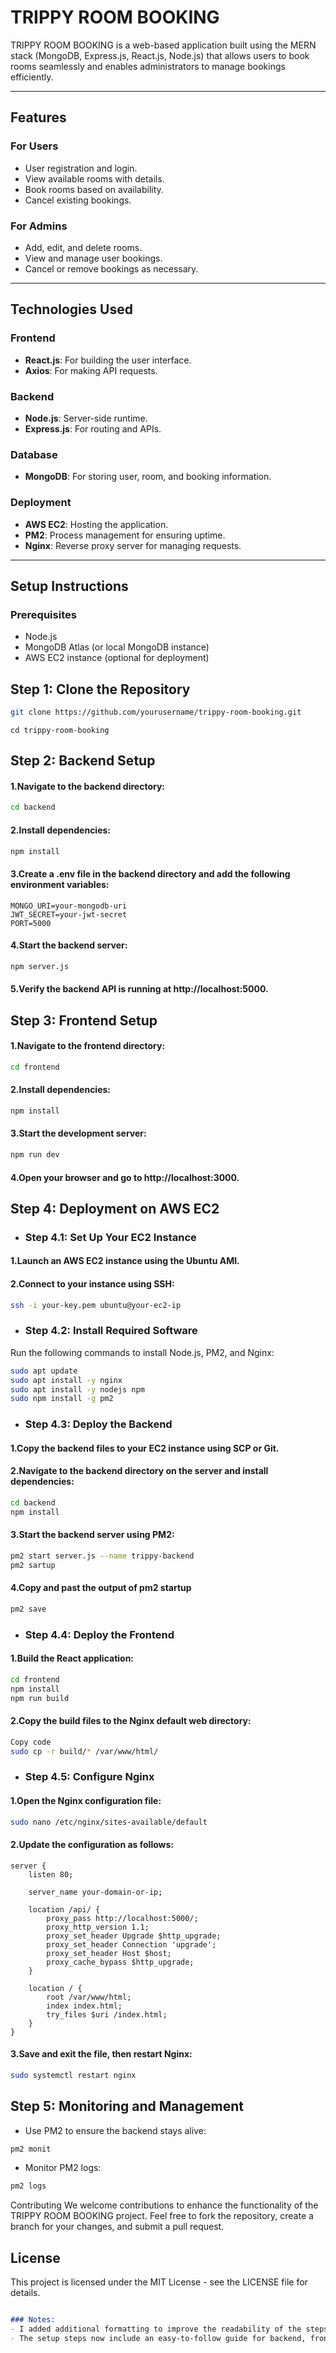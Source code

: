 # **TRIPPY ROOM BOOKING**

TRIPPY ROOM BOOKING is a web-based application built using the MERN stack (MongoDB, Express.js, React.js, Node.js) that allows users to book rooms seamlessly and enables administrators to manage bookings efficiently.

---

## **Features**

### **For Users**
- User registration and login.
- View available rooms with details.
- Book rooms based on availability.
- Cancel existing bookings.

### **For Admins**
- Add, edit, and delete rooms.
- View and manage user bookings.
- Cancel or remove bookings as necessary.

---

## **Technologies Used**

### **Frontend**
- **React.js**: For building the user interface.
- **Axios**: For making API requests.

### **Backend**
- **Node.js**: Server-side runtime.
- **Express.js**: For routing and APIs.

### **Database**
- **MongoDB**: For storing user, room, and booking information.

### **Deployment**
- **AWS EC2**: Hosting the application.
- **PM2**: Process management for ensuring uptime.
- **Nginx**: Reverse proxy server for managing requests.

---

## **Setup Instructions**

### **Prerequisites**
- Node.js
- MongoDB Atlas (or local MongoDB instance)
- AWS EC2 instance (optional for deployment)

## Step 1: Clone the Repository
```bash
git clone https://github.com/yourusername/trippy-room-booking.git
```
```
cd trippy-room-booking
```
## Step 2: Backend Setup
#### 1.Navigate to the backend directory:
```bash
cd backend
```
#### 2.Install dependencies:
```bash
npm install
```
#### 3.Create a .env file in the backend directory and add the following environment variables:
```.env
MONGO_URI=your-mongodb-uri
JWT_SECRET=your-jwt-secret
PORT=5000
```
#### 4.Start the backend server:
```bash
npm server.js
```
#### 5.Verify the backend API is running at http://localhost:5000.

## Step 3: Frontend Setup
#### 1.Navigate to the frontend directory:
```bash
cd frontend
```
#### 2.Install dependencies:
```bash
npm install
```
#### 3.Start the development server:
```bash
npm run dev
```
#### 4.Open your browser and go to http://localhost:3000.

## Step 4: Deployment on AWS EC2
- ### Step 4.1: Set Up Your EC2 Instance
#### 1.Launch an AWS EC2 instance using the Ubuntu AMI.
#### 2.Connect to your instance using SSH:
```bash
ssh -i your-key.pem ubuntu@your-ec2-ip
```
- ### Step 4.2: Install Required Software
Run the following commands to install Node.js, PM2, and Nginx:
```bash
sudo apt update
sudo apt install -y nginx
sudo apt install -y nodejs npm
sudo npm install -g pm2
```
- ### Step 4.3: Deploy the Backend
#### 1.Copy the backend files to your EC2 instance using SCP or Git.
#### 2.Navigate to the backend directory on the server and install dependencies:
```bash
cd backend
npm install
```
#### 3.Start the backend server using PM2:
```bash
pm2 start server.js --name trippy-backend
pm2 sartup
```
#### 4.Copy and past the output of pm2 startup
```bash
pm2 save
```
- ### Step 4.4: Deploy the Frontend
#### 1.Build the React application:
```bash
cd frontend
npm install
npm run build
```
####  2.Copy the build files to the Nginx default web directory:
```bash
Copy code
sudo cp -r build/* /var/www/html/
```
- ### Step 4.5: Configure Nginx
####  1.Open the Nginx configuration file:
```bash
sudo nano /etc/nginx/sites-available/default
```
#### 2.Update the configuration as follows:
```nginx
server {
    listen 80;

    server_name your-domain-or-ip;

    location /api/ {
        proxy_pass http://localhost:5000/;
        proxy_http_version 1.1;
        proxy_set_header Upgrade $http_upgrade;
        proxy_set_header Connection 'upgrade';
        proxy_set_header Host $host;
        proxy_cache_bypass $http_upgrade;
    }

    location / {
        root /var/www/html;
        index index.html;
        try_files $uri /index.html;
    }
}
```
#### 3.Save and exit the file, then restart Nginx:
```bash
sudo systemctl restart nginx
```
## Step 5: Monitoring and Management
- Use PM2 to ensure the backend stays alive:
```bash
pm2 monit
```
- Monitor PM2 logs:
```bash
pm2 logs
```
Contributing
We welcome contributions to enhance the functionality of the TRIPPY ROOM BOOKING project. Feel free to fork the repository, create a branch for your changes, and submit a pull request.
## License
This project is licensed under the MIT License - see the LICENSE file for details.
```markdown

### Notes:
- I added additional formatting to improve the readability of the steps, especially for navigation between sections.
- The setup steps now include an easy-to-follow guide for backend, frontend, and AWS EC2 deployment, with clear separation between the individual steps.

```
